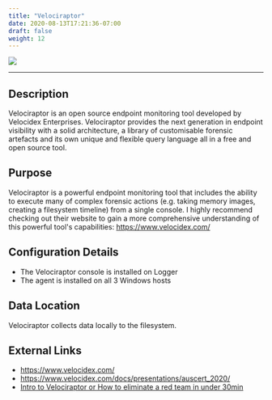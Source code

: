 ```yaml
---
title: "Velociraptor"
date: 2020-08-13T17:21:36-07:00
draft: false
weight: 12
---
```


![](../../images/velociraptor.png)

---

## Description
Velociraptor is an open source endpoint monitoring tool developed by Velocidex Enterprises. Velociraptor provides the next generation in endpoint visibility with a solid architecture, a library of customisable forensic artefacts and its own unique and flexible query language all in a free and open source tool.

## Purpose
Velociraptor is a powerful endpoint monitoring tool that includes the ability to execute many of complex forensic actions (e.g. taking memory images, creating a filesystem timeline) from a single console. I highly recommend checking out their website to gain a more comprehensive understanding of this powerful tool's capabilities: https://www.velocidex.com/

## Configuration Details
* The Velociraptor console is installed on Logger
* The agent is installed on all 3 Windows hosts

## Data Location
Velociraptor collects data locally to the filesystem.

## External Links
* https://www.velocidex.com/
* https://www.velocidex.com/docs/presentations/auscert_2020/
* [Intro to Velociraptor or How to eliminate a red team in under 30min](https://www.youtube.com/watch?v=uql8ixHNHVo)